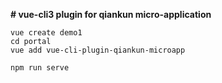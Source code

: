 **# vue-cli3 plugin for qiankun micro-application**

```
vue create demo1
cd portal
vue add vue-cli-plugin-qiankun-microapp
```

```
npm run serve
```

